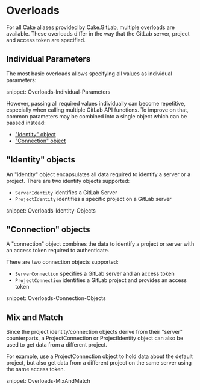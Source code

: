 # Overloads

For all Cake aliases provided by Cake.GitLab, multiple overloads are available.
These overloads differ in the way that the GitLab server, project and access token are specified.

## Individual Parameters

The most basic overloads allows specifying all values as individual parameters:

snippet: Overloads-Individual-Parameters

However, passing all required values individually can become repetitive, especially when calling multiple GitLab API functions.
To improve on that, common parameters may be combined into a single object which can be passed instead:

- ["Identity" object](#identity-objects)
- ["Connection" object](#connection-objects)

## "Identity" objects

An "identity" object encapsulates all data required to identify a server or a project.
There are two identity objects supported:

- `ServerIdentity` identifies a GitLab Server
- `ProjectIdentity` identifies a specific project on a GitLab server

snippet: Overloads-Identity-Objects

## "Connection" objects

A "connection" object combines the data to identify a project or server with an access token required to authenticate.

There are two connection objects supported:
  
- `ServerConnection` specifies a GitLab server and an access token
- `ProjectConnection` identifies a GitLab project and provides an access token

snippet: Overloads-Connection-Objects

## Mix and Match

Since the project identity/connection objects derive from their "server" counterparts, a ProjectConnection or ProjectIdentity object can also be used to get data from a different project.

For example, use a ProjectConnection object to hold data about the default project, but also get data from a different project on the same server using the same access token.

snippet: Overloads-MixAndMatch
